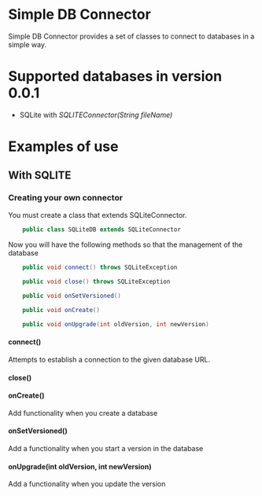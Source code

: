 # Simple DB Connector

Simple DB Connector provides a set of classes to connect to databases in a simple way. 

# Supported databases in version 0.0.1
* SQLite with *SQLITEConnector(String fileName)*

# Examples of use
## With SQLITE

### Creating your own connector

You must create a class that extends SQLiteConnector.

```java
	public class SQLiteDB extends SQLiteConnector
```

Now you will have the following methods so that the management of the database

```java
	public void connect() throws SQLiteException
	
	public void close() throws SQLiteException

	public void onSetVersioned()

	public void onCreate()

	public void onUpgrade(int oldVersion, int newVersion)
```

#### connect()
Attempts to establish a connection to the given database URL.

#### close()

#### onCreate()
Add functionality when you create a database

#### onSetVersioned()
Add a functionality when you start a version in the database

#### onUpgrade(int oldVersion, int newVersion)
Add a functionality when you update the version